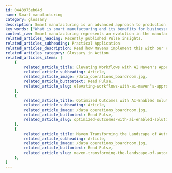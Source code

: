 ```yaml
---
id: 0443975eb04d
name: Smart manufacturing
category: glossary
description: Smart manufacturing is an advanced approach to production that fuses automation, data analytics, and computerized controls, streamlining operations and boosting productivity while integrating IT and operational systems to swiftly adapt to changes, thereby enhancing efficiency and reducing costs.
key_words: ["What is smart manufacturing and its benefits for businesses", "How does smart manufacturing integrate with big data analytics", "What are the roles of AI in smart manufacturing", "How is automation technology changing the manufacturing sector", "What is the impact of smart manufacturing on operational efficiency", "How can predictive maintenance reduce manufacturing costs", "What is the relationship between ERP systems and smart manufacturing", "How does smart manufacturing enable mass customization", "What are the business advantages of adopting smart manufacturing", "How does Maven Technologies support smart manufacturing integration"]
content_raw: Smart manufacturing represents an evolution in the manufacturing sector, designed to streamline operations and optimise productivity via the utilization of automation technology, Big Data analytics, and sophisticated computerised controls. It is an approach that balances technology with strategic planning to enhance efficiencies, reduce overheads, and maximise yield. The cornerstone of smart manufacturing is the integration of Information Technology (IT) systems with operational systems, including product lifecycle management and Enterprise Resource Planning (ERP) structures. This nexus allows manufacturers to adapt swiftly and effectively to shifts on the production line and wider value chain adjustments. The business advantages of embracing smart manufacturing are multifaceted and substantial. Firstly, it enables a constant cycle of operational advancement, leading to augmented productivity and diminished costs. This is mostly thanks to self-monitoring mechanisms and predictive maintenance, which utilise machine learning to decrease downtime and minimise repair outlays. Secondly, this manufacturing model enhances real-time awareness of the status of production hardware and raw materials. Such insight simplifies the task of meeting customer needs that may fluctuate, mass customising products, and strategizing new product and service development. In essence, smart manufacturing deployments serve as the driving force, unlocking productivity and offering businesses the ability to leverage the power of elite technologies. Here at Maven Technologies, our team of experienced professionals can help customers of all sizes see the business benefits of such advancements, supporting the implementation process from start to finish. By enabling your business to integrate smart manufacturing solutions, we aim to deliver value at scale, fuelling your growth in the modern-world market.
related_articles_heading: Recently published Pulse insights.
related_articles_subheading: Practical Application
related_articles_description: Read how Mavens implement this with our clients.
related_articles_category: Glossary in Action
related_articles_items: [
	{
		related_article_title: Elevating Workflows with AI Maven's Approach,
		related_article_subheading: Article,
		related_article_image: /data_operations_boardroom.jpg,
		related_article_buttontext: Read Pulse,
		related_article_slug: elevating-workflows-with-ai-maven's-approach
	},
	{
		related_article_title: Optimized Outcomes with AI-Enabled Solutions,
		related_article_subheading: Article,
		related_article_image: /data_operations_boardroom.jpg,
		related_article_buttontext: Read Pulse,
		related_article_slug: optimized-outcomes-with-ai-enabled-solutions
	},
	{
		related_article_title: Maven Transforming the Landscape of Autonomous Vehicles,
		related_article_subheading: Article,
		related_article_image: /data_operations_boardroom.jpg,
		related_article_buttontext: Read Pulse,
		related_article_slug: maven-transforming-the-landscape-of-autonomous-vehicles
	},
]
---
```

